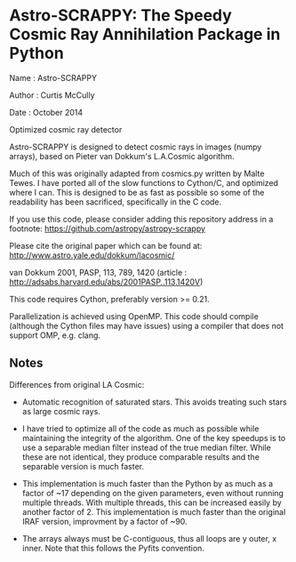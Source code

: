 Astro-SCRAPPY: The Speedy Cosmic Ray Annihilation Package in Python
===================================

Name : Astro-SCRAPPY

Author : Curtis McCully

Date : October 2014

Optimized cosmic ray detector

Astro-SCRAPPY is designed to detect cosmic rays in images (numpy arrays),
based on Pieter van Dokkum's L.A.Cosmic algorithm.

Much of this was originally adapted from cosmics.py written by Malte Tewes.
I have ported all of the slow functions to Cython/C, and optimized
where I can. This is designed to be as fast as possible so some of the
readability has been sacrificed, specifically in the C code.

If you use this code, please consider adding this repository address in a
footnote: https://github.com/astropy/astropy-scrappy

Please cite the original paper which can be found at:
http://www.astro.yale.edu/dokkum/lacosmic/

van Dokkum 2001, PASP, 113, 789, 1420
(article : http://adsabs.harvard.edu/abs/2001PASP..113.1420V)

This code requires Cython, preferably version >= 0.21.

Parallelization is achieved using OpenMP. This code should compile (although
the Cython files may have issues) using a compiler that does not support OMP,
e.g. clang.

Notes
-----
Differences from original LA Cosmic:

- Automatic recognition of saturated stars.
This avoids treating such stars as large cosmic rays.

- I have tried to optimize all of the code as much as possible while
maintaining the integrity of the algorithm. One of the key speedups is to
use a separable median filter instead of the true median filter. While these
are not identical, they produce comparable results and the separable version
is much faster.

- This implementation is much faster than the Python by as much as a factor of
~17 depending on the given parameters, even without running multiple threads.
With multiple threads, this can be increased easily by another factor of 2.
This implementation is much faster than the original IRAF version, improvment
by a factor of ~90.

- The arrays always must be C-contiguous, thus all loops are y outer, x inner.
Note that this follows the Pyfits convention.
